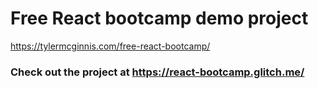 # Free React bootcamp demo project

https://tylermcginnis.com/free-react-bootcamp/

### Check out the project at https://react-bootcamp.glitch.me/
